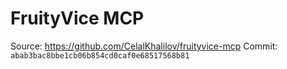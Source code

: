# FruityVice MCP

Source: https://github.com/CelalKhalilov/fruityvice-mcp
Commit: `abab3bac8bbe1cb06b854cd0caf0e68517568b81`
